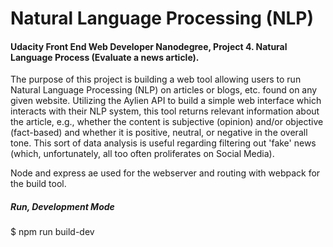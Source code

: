 # Natural Language Processing (NLP) 
#### Udacity Front End Web Developer Nanodegree, Project 4. Natural Language Process (Evaluate a news article).

The purpose of this project is building a web tool allowing users to run Natural Language Processing (NLP) on articles or blogs, etc. found on any given website. Utilizing the Aylien API to build a simple web interface which interacts with their NLP system, this tool returns relevant information about the article, e.g., whether the content is subjective (opinion) and/or objective (fact-based) and whether it is positive, neutral, or negative in the overall tone. This sort of data analysis is useful regarding filtering out 'fake' news (which, unfortunately, all too often proliferates on Social Media).

Node and express ae used for the webserver and routing with webpack for the build tool. 

##### Run, Development Mode

$ npm run build-dev
